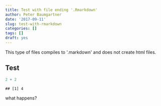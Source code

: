 ```yaml
---
title: Test with file ending '.Rmarkdown'
author: Peter Baumgartner
date: '2017-09-11'
slug: test-with-rmarkdown
categories: []
tags: []
draft: yes
---
```


This type of files compiles to '.markdown' and does not create html files. 

## Test

```r
2 + 2
```

```
## [1] 4
```

what happens?
